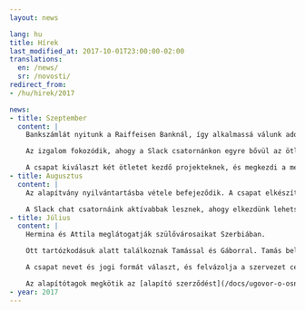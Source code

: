 ```yaml
---
layout: news

lang: hu
title: Hírek
last_modified_at: 2017-10-01T23:00:00-02:00
translations:
  en: /news/
  sr: /novosti/
redirect_from:
- /hu/hirek/2017

news:
- title: Szeptember
  content: |
    Bankszámlát nyitunk a Raiffeisen Banknál, így alkalmassá válunk adományok fogadására. Beadjuk az első adóbevallásunkat. A Benevity befejezi az átvilágítási folyamatot, és megfelelőnek nyilvánítja az alapítványt arra, hogy részt vegyen az adomány-programban.

    Az izgalom fokozódik, ahogy a Slack csatornánkon egyre bővül az ötleteink listája. Hermina megkezdi az alapítvány általános üzleti tervének a megszerkesztését. A weboldalunk tartalma fokozatosan bővül.

    A csapat kiválaszt két ötletet kezdő projekteknek, és megkezdi a megvalósítási tervek kidolgozását.
- title: Augusztus
  content: |
    Az alapítvány nyilvántartásba vétele befejeződik. A csapat elkészíti a logót és a pecsétet, telepíti a honlap legelső verzióját, és elindítja a regisztrációs folyamatot a TechSoup és a Benevity portáljain. Könyvelői szerződést kötünk a Prima Nota-val.

    A Slack chat csatornáink aktívabbak lesznek, ahogy elkezdünk lehetséges projektekről tárgyalni.
- title: Július
  content: |
    Hermina és Attila meglátogatják szülővárosaikat Szerbiában.

    Ott tartózkodásuk alatt találkoznak Tamással és Gáborral. Tamás beleegyezik abba, hogy ügyintézője és jogi képviselője legyen az alapítványnak. Gábor csatlakozik az igazgatói tanács harmadik tagjaként.

    A csapat nevet és jogi formát választ, és felvázolja a szervezet céljait és potenciális tevékenységeit.

    Az alapítótagok megkötik az [alapító szerződést](/docs/ugovor-o-osnivanju.pdf), megszerkesztik a [statútumot](/docs/statut.pdf) és a többi alapító okiratot, majd kérelmezik a cégjegyzékbe vételt.
- year: 2017
---
```


